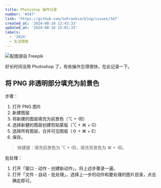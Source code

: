 ```yaml
---
title: Photoshop 操作记录
number: '#347'
link: 'https://github.com/toFrankie/blog/issues/347'
created_at: '2024-08-10 12:43:33'
updated_at: '2024-08-10 15:01:33'
labels:
  - '2024'
  - 生活随笔
---
```


![配图源自 Freepik](https://cdn.jsdelivr.net/gh/toFrankie/blog@main/images/2024/8/1723273263737.jpg)

好长时间没用 Photoshop 了，有些操作忘得很快，在此记录一下。

## 将 PNG 非透明部分填充为前景色

步骤：

1. 打开 PNG 图片
2. 新建图层
3. 将新建的图层填充为前景色（⌥ + ⌫）
4. 选择新健的图层创建剪贴蒙版（⌥ + ⌘ + G）
5. 选择所有图层，合并可见图层（⇧ + ⌘ + E）
6. 保存。

> 快捷键：填充前景色为 ⌥ + ⌫，填充背景色为 ⌘ + ⌫。

批处理：

1. 打开「窗口 - 动作 - 创建新动作」，将上述步骤录一遍。
2. 打开「文件 - 自动 - 批处理」，选择上一步的动作和要处理的图片目录，点击确定即可。
